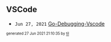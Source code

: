 ## VSCode


* <code>Jun 27, 2021</code> [Go-Debugging-Vscode](2021-06-27T20-52-11-go-debugging-vscode.md)

<sup><sub>generated 27 Jun 2021 21:10:35 by <a href='https://github.com/senorprogrammer/til'>til</a></sub></sup>
